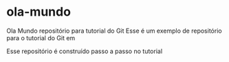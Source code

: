 # ola-mundo
Ola Mundo repositório para tutorial do Git
Esse é um exemplo de repositório para o tutorial do Git em

Esse repositório é construído passo a passo no tutorial